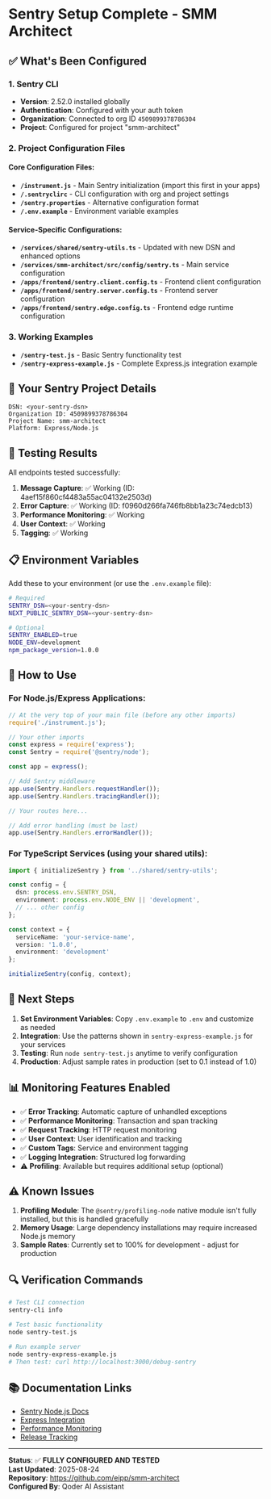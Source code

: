 # Sentry Setup Complete - SMM Architect

## ✅ What's Been Configured

### 1. Sentry CLI
- **Version**: 2.52.0 installed globally
- **Authentication**: Configured with your auth token
- **Organization**: Connected to org ID `4509899378786304`
- **Project**: Configured for project "smm-architect"

### 2. Project Configuration Files

#### Core Configuration Files:
- **`/instrument.js`** - Main Sentry initialization (import this first in your apps)
- **`/.sentryclirc`** - CLI configuration with org and project settings
- **`/sentry.properties`** - Alternative configuration format
- **`/.env.example`** - Environment variable examples

#### Service-Specific Configurations:
- **`/services/shared/sentry-utils.ts`** - Updated with new DSN and enhanced options
- **`/services/smm-architect/src/config/sentry.ts`** - Main service configuration
- **`/apps/frontend/sentry.client.config.ts`** - Frontend client configuration
- **`/apps/frontend/sentry.server.config.ts`** - Frontend server configuration
- **`/apps/frontend/sentry.edge.config.ts`** - Frontend edge runtime configuration

### 3. Working Examples
- **`/sentry-test.js`** - Basic Sentry functionality test
- **`/sentry-express-example.js`** - Complete Express.js integration example

## 🎯 Your Sentry Project Details

```
DSN: <your-sentry-dsn>
Organization ID: 4509899378786304
Project Name: smm-architect
Platform: Express/Node.js
```

## 🚀 Testing Results

All endpoints tested successfully:

1. **Message Capture**: ✅ Working (ID: 4aef15f860cf4483a55ac04132e2503d)
2. **Error Capture**: ✅ Working (ID: f0960d266fa746fb8bb1a23c74edcb13)
3. **Performance Monitoring**: ✅ Working
4. **User Context**: ✅ Working
5. **Tagging**: ✅ Working

## 📋 Environment Variables

Add these to your environment (or use the `.env.example` file):

```bash
# Required
SENTRY_DSN=<your-sentry-dsn>
NEXT_PUBLIC_SENTRY_DSN=<your-sentry-dsn>

# Optional
SENTRY_ENABLED=true
NODE_ENV=development
npm_package_version=1.0.0
```

## 🔧 How to Use

### For Node.js/Express Applications:

```javascript
// At the very top of your main file (before any other imports)
require('./instrument.js');

// Your other imports
const express = require('express');
const Sentry = require('@sentry/node');

const app = express();

// Add Sentry middleware
app.use(Sentry.Handlers.requestHandler());
app.use(Sentry.Handlers.tracingHandler());

// Your routes here...

// Add error handling (must be last)
app.use(Sentry.Handlers.errorHandler());
```

### For TypeScript Services (using your shared utils):

```typescript
import { initializeSentry } from '../shared/sentry-utils';

const config = {
  dsn: process.env.SENTRY_DSN,
  environment: process.env.NODE_ENV || 'development',
  // ... other config
};

const context = {
  serviceName: 'your-service-name',
  version: '1.0.0',
  environment: 'development'
};

initializeSentry(config, context);
```

## 🎯 Next Steps

1. **Set Environment Variables**: Copy `.env.example` to `.env` and customize as needed
2. **Integration**: Use the patterns shown in `sentry-express-example.js` for your services
3. **Testing**: Run `node sentry-test.js` anytime to verify configuration
4. **Production**: Adjust sample rates in production (set to 0.1 instead of 1.0)

## 📊 Monitoring Features Enabled

- ✅ **Error Tracking**: Automatic capture of unhandled exceptions
- ✅ **Performance Monitoring**: Transaction and span tracking
- ✅ **Request Tracking**: HTTP request monitoring
- ✅ **User Context**: User identification and tracking
- ✅ **Custom Tags**: Service and environment tagging
- ✅ **Logging Integration**: Structured log forwarding
- ⚠️ **Profiling**: Available but requires additional setup (optional)

## ⚠️ Known Issues

1. **Profiling Module**: The `@sentry/profiling-node` native module isn't fully installed, but this is handled gracefully
2. **Memory Usage**: Large dependency installations may require increased Node.js memory
3. **Sample Rates**: Currently set to 100% for development - adjust for production

## 🔍 Verification Commands

```bash
# Test CLI connection
sentry-cli info

# Test basic functionality
node sentry-test.js

# Run example server
node sentry-express-example.js
# Then test: curl http://localhost:3000/debug-sentry
```

## 📚 Documentation Links

- [Sentry Node.js Docs](https://docs.sentry.io/platforms/node/)
- [Express Integration](https://docs.sentry.io/platforms/node/guides/express/)
- [Performance Monitoring](https://docs.sentry.io/product/performance/)
- [Release Tracking](https://docs.sentry.io/product/releases/)

---

**Status**: ✅ **FULLY CONFIGURED AND TESTED**  
**Last Updated**: 2025-08-24  
**Repository**: https://github.com/eipp/smm-architect  
**Configured By**: Qoder AI Assistant